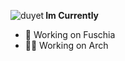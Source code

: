 <p><a target="_blank" rel="noopener noreferrer" href="https://camo.githubusercontent.com/de4d5300838661dbbcf97bd4ad17b3a9a1b213b6ebe94da96eeca29be958dc49/68747470733a2f2f6769746875622d726561646d652d73746174732e76657263656c2e6170702f6170692f746f702d6c616e67732f3f757365726e616d653d6475796574266c61796f75743d636f6d70616374"><img align="left" src="https://camo.githubusercontent.com/de4d5300838661dbbcf97bd4ad17b3a9a1b213b6ebe94da96eeca29be958dc49/68747470733a2f2f6769746875622d726561646d652d73746174732e76657263656c2e6170702f6170692f746f702d6c616e67732f3f757365726e616d653d6475796574266c61796f75743d636f6d70616374" alt="duyet" data-canonical-src="https://github-readme-stats.vercel.app/api/top-langs/?username=thijsrijkers&amp;layout=compact" style="max-width:100%;"></a></p>

<p><g-emoji class="g-emoji" alias="bar_chart" fallback-src="https://github.githubassets.com/images/icons/emoji/unicode/1f4ca.png"></g-emoji> <strong>Im Currently</strong></p>
<ul><li><g-emoji class="g-emoji" alias="books" fallback-src="https://github.githubassets.com/images/icons/emoji/unicode/1f4da.png">🌸</g-emoji> Working on Fuschia</li>
<li><g-emoji class="g-emoji" alias="books" fallback-src="https://github.githubassets.com/images/icons/emoji/unicode/1f4da.png">🧞‍♂️</g-emoji> Working on Arch</li></ul>
